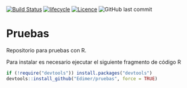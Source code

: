 [![Build Status](https://travis-ci.org/Edimer/Pruebas.svg?branch=master)](https://travis-ci.org/Edimer/Pruebas)
[![lifecycle](https://img.shields.io/badge/lifecycle-experimental-orange.svg)](https://www.tidyverse.org/lifecycle/#experimental)
[![Licence](https://img.shields.io/badge/licence-GPL--3-blue.svg)](https://www.gnu.org/licenses/gpl-3.0.en.html)
![GitHub last commit](https://img.shields.io/github/last-commit/google/skia.svg)


# Pruebas

Repositorio para pruebas con R.

Para instalar es necesario ejecutar el siguiente fragmento de código R

```r
if (!require("devtools")) install.packages("devtools")
devtools::install_github("Edimer/pruebas", force = TRUE)
```